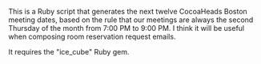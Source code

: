 This is a Ruby script that generates the next twelve CocoaHeads Boston meeting dates, based on the rule that our meetings are always the second Thursday of the month from 7:00 PM to 9:00 PM. I think it will be useful when composing room reservation request emails.

It requires the "ice_cube" Ruby gem.